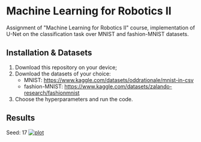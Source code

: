 # Machine Learning for Robotics II
Assignment of "Machine Learning for Robotics II" course, implementation of U-Net on the classification task over MNIST and fashion-MNIST datasets.

## Installation & Datasets
1) Download this repository on your device;
2) Download the datasets of your choice:
   - MNIST: https://www.kaggle.com/datasets/oddrationale/mnist-in-csv
   - fashion-MNIST: https://www.kaggle.com/datasets/zalando-research/fashionmnist
3) Choose the hyperparameters and run the code.

## Results
Seed: 17
[![plot](./imgs/MNIST/large_loss.png)](https://github.com/S4479444/Machine-Learning-for-Robotics-II/blob/main/imgs/MNIST/Large/large_loss.png)

